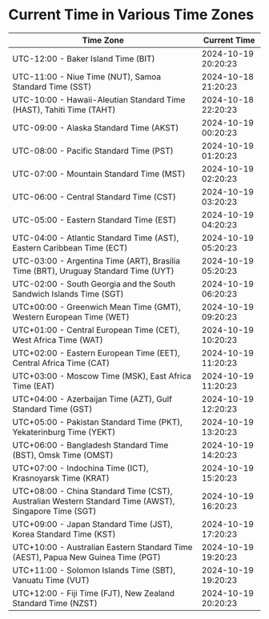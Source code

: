 # Current Time in Various Time Zones

| Time Zone | Current Time |
|-----------|--------------|
| UTC-12:00 - Baker Island Time (BIT) | 2024-10-19 20:20:23 |
| UTC-11:00 - Niue Time (NUT), Samoa Standard Time (SST) | 2024-10-18 21:20:23 |
| UTC-10:00 - Hawaii-Aleutian Standard Time (HAST), Tahiti Time (TAHT) | 2024-10-18 22:20:23 |
| UTC-09:00 - Alaska Standard Time (AKST) | 2024-10-19 00:20:23 |
| UTC-08:00 - Pacific Standard Time (PST) | 2024-10-19 01:20:23 |
| UTC-07:00 - Mountain Standard Time (MST) | 2024-10-19 02:20:23 |
| UTC-06:00 - Central Standard Time (CST) | 2024-10-19 03:20:23 |
| UTC-05:00 - Eastern Standard Time (EST) | 2024-10-19 04:20:23 |
| UTC-04:00 - Atlantic Standard Time (AST), Eastern Caribbean Time (ECT) | 2024-10-19 05:20:23 |
| UTC-03:00 - Argentina Time (ART), Brasília Time (BRT), Uruguay Standard Time (UYT) | 2024-10-19 05:20:23 |
| UTC-02:00 - South Georgia and the South Sandwich Islands Time (SGT) | 2024-10-19 06:20:23 |
| UTC±00:00 - Greenwich Mean Time (GMT), Western European Time (WET) | 2024-10-19 09:20:23 |
| UTC+01:00 - Central European Time (CET), West Africa Time (WAT) | 2024-10-19 10:20:23 |
| UTC+02:00 - Eastern European Time (EET), Central Africa Time (CAT) | 2024-10-19 11:20:23 |
| UTC+03:00 - Moscow Time (MSK), East Africa Time (EAT) | 2024-10-19 11:20:23 |
| UTC+04:00 - Azerbaijan Time (AZT), Gulf Standard Time (GST) | 2024-10-19 12:20:23 |
| UTC+05:00 - Pakistan Standard Time (PKT), Yekaterinburg Time (YEKT) | 2024-10-19 13:20:23 |
| UTC+06:00 - Bangladesh Standard Time (BST), Omsk Time (OMST) | 2024-10-19 14:20:23 |
| UTC+07:00 - Indochina Time (ICT), Krasnoyarsk Time (KRAT) | 2024-10-19 15:20:23 |
| UTC+08:00 - China Standard Time (CST), Australian Western Standard Time (AWST), Singapore Time (SGT) | 2024-10-19 16:20:23 |
| UTC+09:00 - Japan Standard Time (JST), Korea Standard Time (KST) | 2024-10-19 17:20:23 |
| UTC+10:00 - Australian Eastern Standard Time (AEST), Papua New Guinea Time (PGT) | 2024-10-19 19:20:23 |
| UTC+11:00 - Solomon Islands Time (SBT), Vanuatu Time (VUT) | 2024-10-19 19:20:23 |
| UTC+12:00 - Fiji Time (FJT), New Zealand Standard Time (NZST) | 2024-10-19 20:20:23 |
